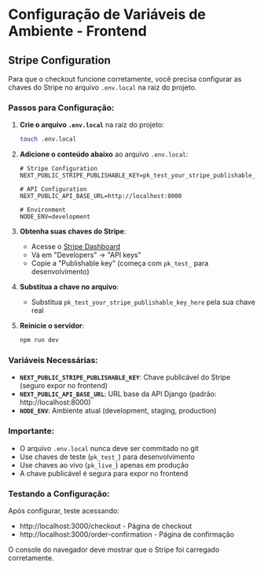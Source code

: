 # Configuração de Variáveis de Ambiente - Frontend

## Stripe Configuration

Para que o checkout funcione corretamente, você precisa configurar as chaves do Stripe no arquivo `.env.local` na raiz do projeto.

### Passos para Configuração:

1. **Crie o arquivo `.env.local`** na raiz do projeto:
   ```bash
   touch .env.local
   ```

2. **Adicione o conteúdo abaixo** ao arquivo `.env.local`:
   ```env
   # Stripe Configuration
   NEXT_PUBLIC_STRIPE_PUBLISHABLE_KEY=pk_test_your_stripe_publishable_key_here
   
   # API Configuration  
   NEXT_PUBLIC_API_BASE_URL=http://localhost:8000
   
   # Environment
   NODE_ENV=development
   ```

3. **Obtenha suas chaves do Stripe**:
   - Acesse o [Stripe Dashboard](https://dashboard.stripe.com/)
   - Vá em "Developers" → "API keys"
   - Copie a "Publishable key" (começa com `pk_test_` para desenvolvimento)

4. **Substitua a chave no arquivo**:
   - Substitua `pk_test_your_stripe_publishable_key_here` pela sua chave real

5. **Reinicie o servidor**:
   ```bash
   npm run dev
   ```

### Variáveis Necessárias:

- **`NEXT_PUBLIC_STRIPE_PUBLISHABLE_KEY`**: Chave publicável do Stripe (seguro expor no frontend)
- **`NEXT_PUBLIC_API_BASE_URL`**: URL base da API Django (padrão: http://localhost:8000)
- **`NODE_ENV`**: Ambiente atual (development, staging, production)

### Importante:

- O arquivo `.env.local` nunca deve ser commitado no git
- Use chaves de teste (`pk_test_`) para desenvolvimento
- Use chaves ao vivo (`pk_live_`) apenas em produção
- A chave publicável é segura para expor no frontend

### Testando a Configuração:

Após configurar, teste acessando:
- http://localhost:3000/checkout - Página de checkout
- http://localhost:3000/order-confirmation - Página de confirmação

O console do navegador deve mostrar que o Stripe foi carregado corretamente.